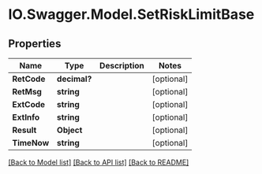 # IO.Swagger.Model.SetRiskLimitBase
## Properties

Name | Type | Description | Notes
------------ | ------------- | ------------- | -------------
**RetCode** | **decimal?** |  | [optional] 
**RetMsg** | **string** |  | [optional] 
**ExtCode** | **string** |  | [optional] 
**ExtInfo** | **string** |  | [optional] 
**Result** | **Object** |  | [optional] 
**TimeNow** | **string** |  | [optional] 

[[Back to Model list]](../README.md#documentation-for-models) [[Back to API list]](../README.md#documentation-for-api-endpoints) [[Back to README]](../README.md)

